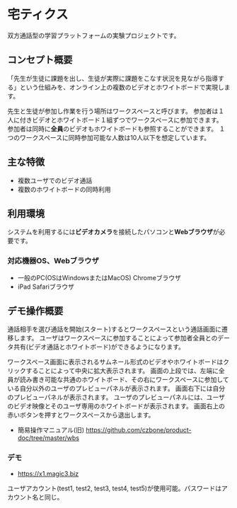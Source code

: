 # 宅ティクス

双方通話型の学習プラットフォームの実験プロジェクトです。

## コンセプト概要

「先生が生徒に課題を出し、生徒が実際に課題をこなす状況を見ながら指導する」という仕組みを、オンライン上の複数のビデオとホワイトボードで実現します。

先生と生徒が参加し作業を行う場所はワークスペースと呼びます。
参加者は１人に付きビデオとホワイトボード１組ずつでワークスペースに参加できます。
参加者は同時に**全員**のビデオもホワイトボードも参照することができます。
１つのワークスペースに同時参加可能な人数は10人以下を想定しています。

## 主な特徴

- 複数ユーザでのビデオ通話
- 複数のホワイトボードの同時利用

## 利用環境

システムを利用するには**ビデオカメラ**を接続したパソコンと**Webブラウザ**が必要です。

### 対応機器OS、Webブラウザ

- 一般のPC(OSはWindowsまたはMacOS) Chromeブラウザ
- iPad Safariブラウザ

## デモ操作概要

通話相手を選び通話を開始(スタート)するとワークスペースという通話画面に遷移します。
ユーザはワークスペースに参加することによって参加者全員とのデータ共有(ビデオ通話とホワイトボード)ができるようになります。

ワークスペース画面に表示されるサムネール形式のビデオやホワイトボードはクリックすることによって中央に拡大表示されます。
画面の上段では、左端に全員が読み書き可能な共通のホワイトボード、その右にワークスペースに参加している自分以外のユーザのプレビューパネルが表示されます。
画面右下には自分のプレビューパネルが表示されます。
ユーザのプレビューパネルには、ユーザのビデオ映像とそのユーザ専用のホワイトボードが表示されます。
画面右上の赤いボタンを押すとワークスペースから退出します。


- 簡易操作マニュアル(旧) https://github.com/czbone/product-doc/tree/master/wbs

### デモ

- https://x1.magic3.biz

ユーザアカウント(test1, test2, test3, test4, test5)が使用可能。パスワードはアカウント名と同じ。